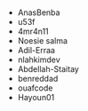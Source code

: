 #
<!--- YOUR USERNAME HERE	-->

- AnasBenba
- u53f 
- 4mr4n11
- Noesie salma
- Adil-Erraa
- nlahkimdev
- Abdellah-Staitay
- benreddad
- ouafcode
- Hayoun01

<!--- DON'T TOUCH THIS PLZ -->
#

